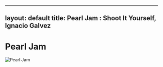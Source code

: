
---
layout: default
title: Pearl Jam : Shoot It Yourself, Ignacio Galvez
---

# Pearl Jam

![Pearl Jam](http://assets.farmhouse.co/publishing/1-shoot-it-yourself/images/pearl-jam-1.jpg)
